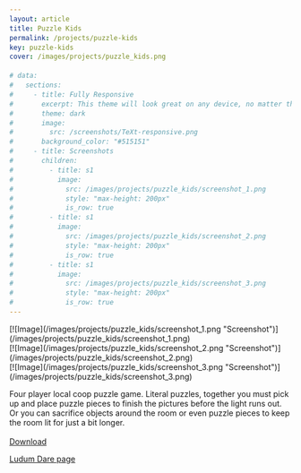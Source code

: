 ```yaml
---
layout: article
title: Puzzle Kids
permalink: /projects/puzzle-kids
key: puzzle-kids
cover: /images/projects/puzzle_kids.png

# data:
#   sections:
#     - title: Fully Responsive
#       excerpt: This theme will look great on any device, no matter the size!
#       theme: dark
#       image:
#         src: /screenshots/TeXt-responsive.png
#       background_color: "#515151"
#     - title: Screenshots
#       children:
#         - title: s1
#           image:
#             src: /images/projects/puzzle_kids/screenshot_1.png
#             style: "max-height: 200px"
#             is_row: true
#         - title: s1
#           image:
#             src: /images/projects/puzzle_kids/screenshot_2.png
#             style: "max-height: 200px"
#             is_row: true
#         - title: s1
#           image:
#             src: /images/projects/puzzle_kids/screenshot_3.png
#             style: "max-height: 200px"
#             is_row: true
---
```


<style>
.image-grid p {
  display: inline;
}
</style>

<div class="grid-container">
<div class="grid image-grid grid--p-1">
<div class="cell cell--12 cell--md-4 cell--lg-4" markdown="1">
[![Image](/images/projects/puzzle_kids/screenshot_1.png "Screenshot")](/images/projects/puzzle_kids/screenshot_1.png)
</div>
<div class="cell cell--12 cell--md-4 cell--lg-4" markdown="1">
[![Image](/images/projects/puzzle_kids/screenshot_2.png "Screenshot")](/images/projects/puzzle_kids/screenshot_2.png)
</div>
<div class="cell cell--12 cell--md-4 cell--lg-4" markdown="1">
[![Image](/images/projects/puzzle_kids/screenshot_3.png "Screenshot")](/images/projects/puzzle_kids/screenshot_3.png)
</div>
</div>
</div>

Four player local coop puzzle game. Literal puzzles, together you must pick up and place puzzle pieces to finish the pictures before the light runs out. Or you can sacrifice objects around the room or even puzzle pieces to keep the room lit for just a bit longer.
<br>
<br>
[Download](https://www.dropbox.com/s/4h9q36sl0yos7r9/PuzzleKids_1.0.rar?dl=0)

[Ludum Dare page](https://ldjam.com/events/ludum-dare/43/puzzle-kids)

<!-- <div class="hero hero--center">
  <div class="hero__content">
    <div class="grid grid--p-3" style="justify-content: center">
        <div class="cell cell--12 cell--md-6 cell--lg-3"><div class="mx-auto" style="max-height: 200px"><img src="/images/projects/puzzle_kids/screenshot_1.png" /></div></div>
        <div class="cell cell--12 cell--md-6 cell--lg-3"><div class="mx-auto" style="max-height: 200px"><img src="/images/projects/puzzle_kids/screenshot_2.png" /></div></div>
        <div class="cell cell--12 cell--md-6 cell--lg-3"><div class="mx-auto" style="max-height: 200px"><img src="/images/projects/puzzle_kids/screenshot_3.png" /></div></div>
    </div>
  </div>
</div> -->